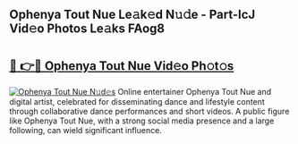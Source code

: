 ## Ophenya Tout Nue Le𝚊k𝚎d N𝚞𝚍e - Part-IcJ Vid𝚎o Photos Le𝚊ks FAog8

# <h2><a href="http://fb3xek.evod.top/?m=Ophenya+Tout+Nue">🔗 👉🔴 Ophenya Tout Nue Vid𝚎o Ph𝚘t𝚘s</a></h2>

[![Ophenya Tout Nue N𝚞d𝚎s](https://i.imgur.com/8V9OHl7.gif)](http://fb3xek.evod.top/?m=Ophenya+Tout+Nue)
Online entertainer Ophenya Tout Nue and digital artist, celebrated for disseminating dance and lifestyle content through collaborative dance performances and short videos. A public figure like Ophenya Tout Nue, with a strong social media presence and a large following, can wield significant influence. 
